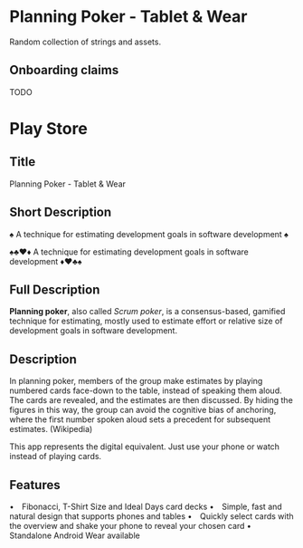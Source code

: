 # Planning Poker - Tablet & Wear
Random collection of strings and assets.

## Onboarding claims
TODO


# Play Store

## Title
Planning Poker - Tablet & Wear

## Short Description
♠️ A technique for estimating development goals in software development ♠️

♠️♣️♥️♦️ A technique for estimating development goals in software development ♦️♥️♣️♠️

## Full Description
<b>Planning poker</b>, also called <i>Scrum poker</i>, is a consensus-based, gamified technique for estimating, mostly used to estimate effort or relative size of development goals in software development.

<h2><b>Description</b></h2>
In planning poker, members of the group make estimates by playing numbered cards face-down to the table, instead of speaking them aloud. The cards are revealed, and the estimates are then discussed. By hiding the figures in this way, the group can avoid the cognitive bias of anchoring, where the first number spoken aloud sets a precedent for subsequent estimates. (Wikipedia)

This app represents the digital equivalent. Just use your phone or watch instead of playing cards.

<h2><b>Features</b></h2>
&#8226;&#8195;Fibonacci, T-Shirt Size and Ideal Days card decks
&#8226;&#8195;Simple, fast and natural design that supports phones and tables
&#8226;&#8195;Quickly select cards with the overview and shake your phone to reveal your chosen card
&#8226;&#8195;Standalone Android Wear available
